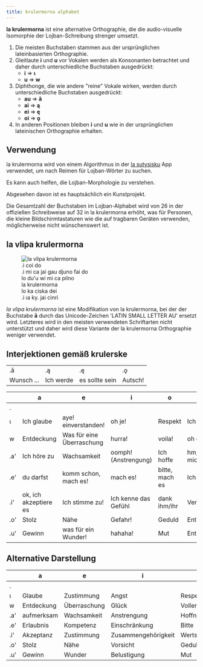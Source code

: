 ```yaml
---
title: krulermorna alphabet
---
```


**la krulermorna** ist eine alternative Orthographie, die die audio-visuelle Isomorphie der Lojban-Schreibung strenger umsetzt.

1.  Die meisten Buchstaben stammen aus der ursprünglichen lateinbasierten Orthographie.
2.  Gleitlaute **i** und **u** vor Vokalen werden als Konsonanten betrachtet und daher durch unterschiedliche Buchstaben ausgedrückt:
    *   **i** => **ɩ**
    *   **u** => **w**
3.  Diphthonge, die wie andere "reine" Vokale wirken, werden durch unterschiedliche Buchstaben ausgedrückt:
    *   **au** => **ǎ**
    *   **ai** => **ą**
    *   **ei** => **ę**
    *   **oi** => **ǫ**
4.  In anderen Positionen bleiben **i** und **u** wie in der ursprünglichen lateinischen Orthographie erhalten.

## Verwendung

la krulermorna wird von einem Algorithmus in der [la sutysisku](https://la-lojban.github.io/sutysisku/en/ "la sutysisku") App verwendet, um nach Reimen für Lojban-Wörter zu suchen.

Es kann auch helfen, die Lojban-Morphologie zu verstehen.

Abgesehen davon ist es hauptsächlich ein Kunstprojekt.

Die Gesamtzahl der Buchstaben im Lojban-Alphabet wird von 26 in der offiziellen Schreibweise auf 32 in la krulermorna erhöht, was für Personen, die kleine Bildschirmtastaturen wie die auf tragbaren Geräten verwenden, möglicherweise nicht wünschenswert ist.

## la vlipa krulermorna

<figure class="wide">
	<img src="https://github.com/La-Lojban/suho-pixra-pe-la-jbotcan/blob/master/320px-la_vlipa_krulermorna.png?raw=true" alt="la vlipa krulermorna">
	<figcaption>
	.i coi do<br/>.i mi ca jai gau djuno fai do<br/>lo du'u wi mi ca pilno<br/>la krulermorna<br/>lo ka ciska dei<br/>.i ɩa ky. jai cinri
	</figcaption>
</figure>

_la vlipa krulermorna_ ist eine Modifikation von la krulermorna, bei der der Buchstabe **ǎ** durch das Unicode-Zeichen 'LATIN SMALL LETTER AU' ersetzt wird. Letzteres wird in den meisten verwendeten Schriftarten nicht unterstützt und daher wird diese Variante der la krulermorna Orthographie weniger verwendet.

## Interjektionen gemäß krulerske

|          |           |              |        |
| -------- | --------- | ------------ | ------ |
| .ǎ       | .ą        | .ę           | .ǫ     |
| Wunsch ... | Ich werde | es sollte sein | Autsch\! |

<div class="first_col">

|     | a               | e                | i                   | o             | u               |
| --- | --------------- | ---------------- | ------------------- | ------------- | --------------- |
| .   |                 |                  |                     |               |                 |
| ɩ   | Ich glaube      | aye\! einverstanden\! | oh je\!             | Respekt       | Ich liebe es     |
| w   | Entdeckung      | Was für eine Überraschung | hurra\!            | voila\!       | oh du Arme/r   |
| .a' | Ich höre zu     | Wachsamkeit      | oomph\! (Anstrengung) | Ich hoffe     | hm, ich frage mich... |
| .e' | du darfst       | komm schon, mach es\! | mach es\!             | bitte, mach es | Ich schlage vor |
| .i' | ok, ich akzeptiere es | Ich stimme zu\!      | Ich kenne das Gefühl | dank ihm/ihr  | Vertrautheit     |
| .o' | Stolz           | Nähe             | Gefahr\!            | Geduld        | Entspannung      |
| .u' | Gewinn          | was für ein Wunder\!  | hahaha\!            | Mut           | Entschuldigung\! |

</div>

## Alternative Darstellung

<div class="first_col">

|     | a          | e          | i            | o            | u           | ǎ      | ą      | ę          | ǫ              |
| --- | ---------- | ---------- | ------------ | ------------ | ----------- | ------ | ------ | ---------- | -------------- |
| .   |            |            |              |              |             | Wunsch | Absicht | Verpflichtung | Beschwerde/Schmerz |
| ɩ   | Glaube     | Zustimmung | Angst        | Respekt      | Liebe       |        |        |            |                |
| w   | Entdeckung | Überraschung | Glück       | Vollendung   | Mitleid     |        |        |            |                |
| .a' | aufmerksam | Wachsamkeit | Anstrengung  | Hoffnung     | Interesse   |        |        |            |                |
| .e' | Erlaubnis  | Kompetenz   | Einschränkung | Bitte       | Vorschlag   |        |        |            |                |
| .i' | Akzeptanz  | Zustimmung  | Zusammengehörigkeit | Wertschätzung | Vertrautheit |        |        |            |                |
| .o' | Stolz      | Nähe        | Vorsicht     | Geduld       | Entspannung |        |        |            |                |
| .u' | Gewinn     | Wunder      | Belustigung  | Mut          | Reue        |        |        |            |                |

</div>

